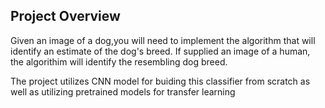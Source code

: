 ## Project Overview
Given an image of a dog,you will need to implement the algorithm that  will identify an estimate of the dog's breed. If supplied an image of a human, the algorithim will identify the resembling dog breed.

The project utilizes CNN model for buiding this classifier from scratch as well as utilizing pretrained models for transfer learning

